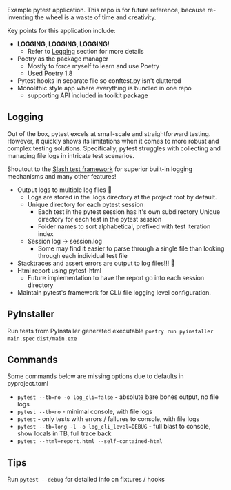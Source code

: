 Example pytest application. This repo is for future reference, because re-inventing the wheel is a waste of time and creativity.

Key points for this application include:
* **LOGGING, LOGGING, LOGGING!**
  * Refer to [Logging](#logging) section for more details
* Poetry as the package manager
  * Mostly to force myself to learn and use Poetry
  * Used Poetry 1.8
* Pytest hooks in separate file so conftest.py isn't cluttered
* Monolithic style app where everything is bundled in one repo
  * supporting API included in toolkit package

## Logging
Out of the box, pytest excels at small-scale and straightforward testing. However, it quickly shows its limitations when it comes to more robust and complex testing solutions.
Specifically, pytest struggles with collecting and managing file logs in intricate test scenarios.

Shoutout to the [Slash test framework](https://github.com/getslash/slash) for superior built-in logging mechanisms and many other features!

- Output logs to multiple log files 🤯
  - Logs are stored in the .logs directory at the project root by default.
  - Unique directory for each pytest session
    - Each test in the pytest session has it's own subdirectory Unique directory for each test in the pytest session
    - Folder names to sort alphabetical, prefixed with test iteration index
  - Session log -> session.log
    - Some may find it easier to parse through a single file than looking through each individual test file
- Stacktraces and assert errors are output to log files!!! 🤯
- Html report using pytest-html
  - Future implementation to have the report go into each session directory
- Maintain pytest's framework for CLI/ file logging level configuration.

## PyInstaller
Run tests from PyInstaller generated executable
`poetry run pyinstaller main.spec`
`dist/main.exe`

## Commands
Some commands below are missing options due to defaults in pyproject.toml

- `pytest --tb=no -o log_cli=false` - absolute bare bones output, no file logs
- `pytest --tb=no` - minimal console, with file logs
- `pytest` - only tests with errors / failures to console, with file logs
- `pytest --tb=long -l -o log_cli_level=DEBUG` - full blast to console, show locals in TB, full trace back
- `pytest --html=report.html --self-contained-html`

## Tips
Run `pytest --debug` for detailed info on fixtures / hooks

